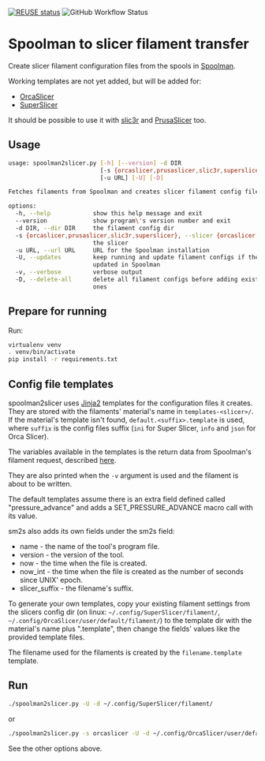 <!--
SPDX-FileCopyrightText: 2024 Sebastian Andersson <sebastian@bittr.nu>

SPDX-License-Identifier: GPL-3.0-or-later
-->

[![REUSE status](https://api.reuse.software/badge/github.com/bofh69/nfc2klipper)](https://api.reuse.software/info/github.com/bofh69/sm2ss)
![GitHub Workflow Status](https://github.com/bofh69/sm2ss/actions/workflows/pylint.yml/badge.svg)

# Spoolman to slicer filament transfer
Create slicer filament configuration files from the spools in
[Spoolman](https://github.com/Donkie/Spoolman).

Working templates are not yet added, but will be added for:

* [OrcaSlicer](https://github.com/SoftFever/OrcaSlicer)
* [SuperSlicer](https://github.com/supermerill/SuperSlicer)

It should be possible to use it with
[slic3r](https://github.com/slic3r/Slic3r)
and [PrusaSlicer](https://github.com/prusa3d/PrusaSlicer) too.

## Usage

```sh
usage: spoolman2slicer.py [-h] [--version] -d DIR
                          [-s {orcaslicer,prusaslicer,slic3r,superslicer}]
                          [-u URL] [-U] [-D]

Fetches filaments from Spoolman and creates slicer filament config files.

options:
  -h, --help            show this help message and exit
  --version             show program\'s version number and exit
  -d DIR, --dir DIR     the filament config dir
  -s {orcaslicer,prusaslicer,slic3r,superslicer}, --slicer {orcaslicer,prusaslicer,slic3r,superslicer}
                        the slicer
  -u URL, --url URL     URL for the Spoolman installation
  -U, --updates         keep running and update filament configs if they\'re
                        updated in Spoolman
  -v, --verbose         verbose output
  -D, --delete-all      delete all filament configs before adding existing
                        ones
```

## Prepare for running

Run:
```sh
virtualenv venv
. venv/bin/activate
pip install -r requirements.txt
```


## Config file templates

spoolman2slicer uses [Jinja2](https://palletsprojects.com/p/jinja/)
templates for the configuration files it creates. They are stored with
the filaments' material's name in `templates-<slicer>/`.
If the material's template isn't found, `default.<suffix>.template`
is used, where `suffix` is the config files suffix (`ini` for Super Slicer,
`info` and `json` for Orca Slicer).

The variables available in the templates is the return data from
Spoolman's filament request, described
[here](https://donkie.github.io/Spoolman/#tag/filament/operation/Get_filament_filament__filament_id__get).

They are also printed when the `-v` argument is used and
the filament is about to be written.

The default templates assume there is an extra field defined called
"pressure_advance" and adds a SET_PRESSURE_ADVANCE macro call with its
value.

sm2s also adds its own fields under the sm2s field:
* name - the name of the tool's program file.
* version - the version of the tool.
* now - the time when the file is created.
* now_int - the time when the file is created as the number of seconds since UNIX' epoch.
* slicer_suffix - the filename's suffix.

To generate your own templates, copy your existing filament settings
from the slicers config dir (on linux: `~/.config/SuperSlicer/filament/`,
`~/.config/OrcaSlicer/user/default/filament/`) to the template dir with
the material's name plus "<suffix>.template", then change the fields'
values like the provided template files.

The filename used for the filaments is created by
the `filename.template` template.


## Run

```sh
./spoolman2slicer.py -U -d ~/.config/SuperSlicer/filament/
```
or
```sh
./spoolman2slicer.py -s orcaslicer -U -d ~/.config/OrcaSlicer/user/default/filament/
```

See the other options above.
